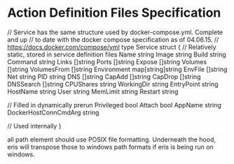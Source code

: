 # Action Definition Files Specification

// Service has the same structure used by docker-compose.yml. Complete and up
//   to date with the docker compose specification as of 04.06.15.
//   https://docs.docker.com/compose/yml
type Service struct {
  // Relatively static, stored in service definition files
  Name                 string
  Image                string
  Build                string
  Command              string
  Links                []string
  Ports                []string
  Expose               []string
  Volumes              []string
  VolumesFrom          []string
  Environment          map[string]string
  EnvFile              []string
  Net                  string
  PID                  string
  DNS                  []string
  CapAdd               []string
  CapDrop              []string
  DNSSearch            []string
  CPUShares            string
  WorkingDir           string
  EntryPoint           string
  HostName             string
  User                 string
  MemLimit             string
  Restart              string

  // Filled in dynamically prerun
  Privileged           bool
  Attach               bool
  AppName              string
  DockerHostConnCmdArg string

  // Used internally
}

all path element should use POSIX file formatting. Underneath the hood, eris will transpose those to windows path formats if eris is being run on windows.
